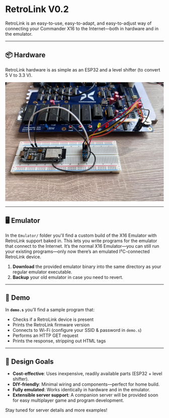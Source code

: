 # RetroLink V0.2

RetroLink is an easy-to-use, easy-to-adapt, and easy-to-adjust way of connecting your Commander X16 to the Internet—both in hardware and in the emulator.

---

## 📦 Hardware

RetroLink hardware is as simple as an ESP32 and a level shifter (to convert 5 V to 3.3 V).  

![RetroLink Hardware](/Images/hardware.jpg)

---

## 🖥️ Emulator

In the `Emulator/` folder you'll find a custom build of the X16 Emulator with RetroLink support baked in. This lets you write programs for the emulator that connect to the Internet. It’s the normal X16 Emulator—you can still run your existing programs—only now there’s an emulated I²C-connected RetroLink device.

1. **Download** the provided emulator binary into the same directory as your regular emulator executable.  
2. **Backup** your old emulator in case you need to revert.

---

## 🚀 Demo

In **`demo.s`** you’ll find a sample program that:

- Checks if a RetroLink device is present  
- Prints the RetroLink firmware version  
- Connects to Wi-Fi (configure your SSID & password in `demo.s`)  
- Performs an HTTP GET request  
- Prints the response, stripping out HTML tags  

---

## 🎯 Design Goals

- **Cost-effective**: Uses inexpensive, readily available parts (ESP32 + level shifter).  
- **DIY-friendly**: Minimal wiring and components—perfect for home build.  
- **Fully emulated**: Works identically in hardware and in the emulator.  
- **Extensible server support**: A companion server will be provided soon for easy multiplayer game and program development.

Stay tuned for server details and more examples!  
